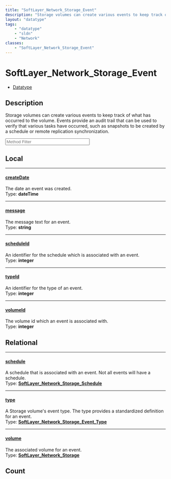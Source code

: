 ```yaml
---
title: "SoftLayer_Network_Storage_Event"
description: "Storage volumes can create various events to keep track of what has occurred to the volume. Events provide an audit trai... "
layout: "datatype"
tags:
    - "datatype"
    - "sldn"
    - "Network"
classes:
    - "SoftLayer_Network_Storage_Event"
---
```


# SoftLayer_Network_Storage_Event
<div id='service-datatype'>
    <ul id='sldn-reference-tabs'>
        <li id='datatype'> <a href='/reference/datatypes/SoftLayer_Network_Storage_Event' >Datatype</a></li>
    </ul>
</div>

## Description 
Storage volumes can create various events to keep track of what has occurred to the volume. Events provide an audit trail that can be used to verify that various tasks have occurred, such as snapshots to be created by a schedule or remote replication synchronization. 





<!-- Service Filer BEGIN -->
<div class="view-filters">
        <div class="clearfix">
            <div class="search-input-box">
                <input placeholder="Method Filter" onkeyup="titleSearch(inputId='prop-input', divId='properties', elementClass='prop-row')" 
                    type="text" id="prop-input" value="" size="30" maxlength="128" class="form-text">
            </div>
        </div>
</div>
<!-- Service Filer END -->

<div id="properties" class="content">
<div id="localProperties" class="prop-content" >

## Local
-----
[createDate]: #createdate
#### [createDate]
The date an event was created.  
<span class="type-label">Type: </span>**dateTime**

-----
[message]: #message
#### [message]
The message text for an event.  
<span class="type-label">Type: </span>**string**

-----
[scheduleId]: #scheduleid
#### [scheduleId]
An identifier for the schedule which is associated with an event.  
<span class="type-label">Type: </span>**integer**

-----
[typeId]: #typeid
#### [typeId]
An identifier for the type of an event.  
<span class="type-label">Type: </span>**integer**

-----
[volumeId]: #volumeid
#### [volumeId]
The volume id which an event is associated with.  
<span class="type-label">Type: </span>**integer**

</div>
<!-- LOCAL PROPERTY END -->

<div id="relationalProperties"  class="prop-content" >

## Relational
-----
[schedule]: #schedule
#### [schedule]
A schedule that is associated with an event. Not all events will have a schedule.  
<span class="type-label">Type: </span>**<a href='/reference/datatypes/SoftLayer_Network_Storage_Schedule'>SoftLayer_Network_Storage_Schedule </a>**

-----
[type]: #type
#### [type]
A Storage volume's event type. The type provides a standardized definition for an event.  
<span class="type-label">Type: </span>**<a href='/reference/datatypes/SoftLayer_Network_Storage_Event_Type'>SoftLayer_Network_Storage_Event_Type </a>**

-----
[volume]: #volume
#### [volume]
The associated volume for an event.  
<span class="type-label">Type: </span>**<a href='/reference/datatypes/SoftLayer_Network_Storage'>SoftLayer_Network_Storage </a>**


## Count
</div>


